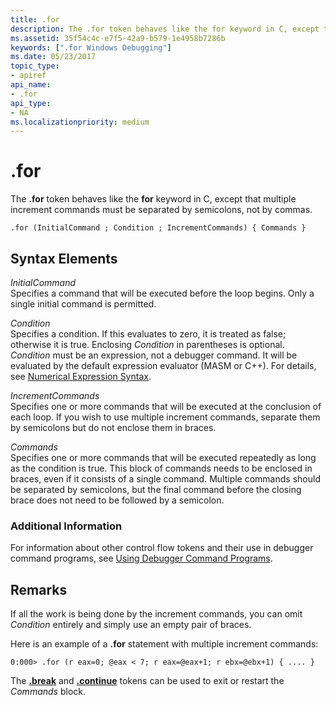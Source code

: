 ```yaml
---
title: .for
description: The .for token behaves like the for keyword in C, except that multiple increment commands must be separated by semicolons, not by commas.
ms.assetid: 35f54c4c-e7f5-42a9-b579-1e4958b7286b
keywords: [".for Windows Debugging"]
ms.date: 05/23/2017
topic_type:
- apiref
api_name:
- .for
api_type:
- NA
ms.localizationpriority: medium
---
```


# .for


The **.for** token behaves like the **for** keyword in C, except that multiple increment commands must be separated by semicolons, not by commas.

```dbgcmd
.for (InitialCommand ; Condition ; IncrementCommands) { Commands } 
```

## <span id="ddk_token_for_dbg"></span><span id="DDK_TOKEN_FOR_DBG"></span>Syntax Elements


<span id="_______InitialCommand______"></span><span id="_______initialcommand______"></span><span id="_______INITIALCOMMAND______"></span> *InitialCommand*   
Specifies a command that will be executed before the loop begins. Only a single initial command is permitted.

<span id="_______Condition______"></span><span id="_______condition______"></span><span id="_______CONDITION______"></span> *Condition*   
Specifies a condition. If this evaluates to zero, it is treated as false; otherwise it is true. Enclosing *Condition* in parentheses is optional. *Condition* must be an expression, not a debugger command. It will be evaluated by the default expression evaluator (MASM or C++). For details, see [Numerical Expression Syntax](numerical-expression-syntax.md).

<span id="_______IncrementCommands______"></span><span id="_______incrementcommands______"></span><span id="_______INCREMENTCOMMANDS______"></span> *IncrementCommands*   
Specifies one or more commands that will be executed at the conclusion of each loop. If you wish to use multiple increment commands, separate them by semicolons but do not enclose them in braces.

<span id="_______Commands______"></span><span id="_______commands______"></span><span id="_______COMMANDS______"></span> *Commands*   
Specifies one or more commands that will be executed repeatedly as long as the condition is true. This block of commands needs to be enclosed in braces, even if it consists of a single command. Multiple commands should be separated by semicolons, but the final command before the closing brace does not need to be followed by a semicolon.

### <span id="Additional_Information"></span><span id="additional_information"></span><span id="ADDITIONAL_INFORMATION"></span>Additional Information

For information about other control flow tokens and their use in debugger command programs, see [Using Debugger Command Programs](using-debugger-command-programs.md).

Remarks
-------

If all the work is being done by the increment commands, you can omit *Condition* entirely and simply use an empty pair of braces.

Here is an example of a **.for** statement with multiple increment commands:

```dbgcmd
0:000> .for (r eax=0; @eax < 7; r eax=@eax+1; r ebx=@ebx+1) { .... }
```

The [**.break**](https://msdn.microsoft.com/library/windows/hardware/ff556242) and [**.continue**](-continue.md) tokens can be used to exit or restart the *Commands* block.

 

 





